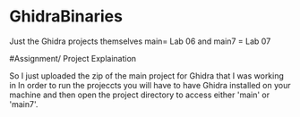 # GhidraBinaries
Just the Ghidra projects themselves main= Lab 06 and main7 = Lab 07 


#Assignment/ Project Explaination 

So I just uploaded the zip of the main project for Ghidra that I was working in
In order to run the projeccts you will have to have Ghidra installed on your machine and then open the project directory
to access either 'main' or 'main7'.

